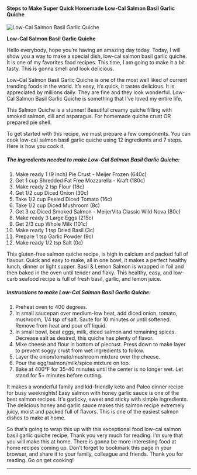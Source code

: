             

#### Steps to Make Super Quick Homemade Low-Cal Salmon Basil Garlic Quiche

![Low-Cal Salmon Basil Garlic Quiche](https://img-global.cpcdn.com/recipes/7cee759692f69740/751x532cq70/low-cal-salmon-basil-garlic-quiche-recipe-main-photo.jpg)

**Low-Cal Salmon Basil Garlic Quiche**

Hello everybody, hope you’re having an amazing day today. Today, I will show you a way to make a special dish, low-cal salmon basil garlic quiche. It is one of my favorites food recipes. This time, I am going to make it a bit tasty. This is gonna smell and look delicious.

Low-Cal Salmon Basil Garlic Quiche is one of the most well liked of current trending foods in the world. It’s easy, it’s quick, it tastes delicious. It is appreciated by millions daily. They are fine and they look wonderful. Low-Cal Salmon Basil Garlic Quiche is something that I’ve loved my entire life.

This Salmon Quiche is a stunner! Beautiful creamy quiche filling with smoked salmon, dill and asparagus. For homemade quiche crust OR prepared pie shell.

To get started with this recipe, we must prepare a few components. You can cook low-cal salmon basil garlic quiche using 12 ingredients and 7 steps. Here is how you cook it.

##### The ingredients needed to make Low-Cal Salmon Basil Garlic Quiche:

1.  Make ready 1 (9 inch) Pie Crust - Meijer Frozen (640c)
2.  Get 1 cup Shredded Fat Free Mozzarella - Kraft (180c)
3.  Make ready 2 tsp Flour (18c)
4.  Get 1/2 cup Diced Onion (30c)
5.  Take 1/2 cup Peeled Diced Tomato (16c)
6.  Take 1/2 cup Diced Mushroom (8c)
7.  Get 3 oz Diced Smoked Salmon - MeijerVita Classic Wild Nova (80c)
8.  Make ready 3 Large Eggs (215c)
9.  Get 2/3 cup Whole Milk (101c)
10.  Make ready 1 tsp Dried Basil (3c)
11.  Prepare 1 tsp Garlic Powder (9c)
12.  Make ready 1/2 tsp Salt (0c)

This gluten-free salmon quiche recipe, is high in calcium and packed full of flavour. Quick and easy to make, all in one bowl, it makes a perfect healthy lunch, dinner or light supper. Basil & Lemon Salmon is wrapped in foil and then baked in the oven until tender and flaky. This healthy, easy, and low-carb seafood recipe is full of fresh basil, garlic, and lemon juice.

##### Instructions to make Low-Cal Salmon Basil Garlic Quiche:

1.  Preheat oven to 400 degrees.
2.  In small saucepan over medium-low heat, add diced onion, tomato, mushroom, 1/4 tsp of salt. Saute for 10 minutes or until softened. Remove from heat and pour off liquid.
3.  In small bowl, beat eggs, milk, diced salmon and remaining spices. Decrease salt as desired, this quiche has plenty of flavor.
4.  Mixe cheese and flour in bottom of piecrust. Press down to make layer to prevent soggy crust from wet ingredients to follow.
5.  Layer the onion/tomato/mushroom mixture over the cheese.
6.  Pour the egg/salmon/milk/spice mixture on top.
7.  Bake at 400°F for 35-40 minutes until the center is no longer wet. Let stand for 5+ minutes before cutting.

It makes a wonderful family and kid-friendly keto and Paleo dinner recipe for busy weeknights! Easy salmon with honey garlic sauce is one of the best salmon recipes. It's garlicky, sweet and sticky with simple ingredients. The delicious honey and garlic sauce makes this salmon recipe extremely juicy, moist and packed full of flavors. This is one of the easiest salmon dishes to make at home.

So that’s going to wrap this up with this exceptional food low-cal salmon basil garlic quiche recipe. Thank you very much for reading. I’m sure that you will make this at home. There is gonna be more interesting food at home recipes coming up. Don’t forget to bookmark this page in your browser, and share it to your family, colleague and friends. Thank you for reading. Go on get cooking!

* * *